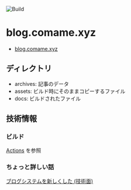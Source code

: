 ![Build](https://github.com/comame/blog.comame.xyz/workflows/Build/badge.svg?event=push)

# blog.comame.xyz
- [blog.comame.xyz](https://blog.comame.xyz)

## ディレクトリ
- archives: 記事のデータ
- assets: ビルド時にそのままコピーするファイル
- docs: ビルドされたファイル

## 技術情報

### ビルド
[Actions](https://github.com/comame/blog.comame.xyz/blob/master/.github/workflows/build.yml) を参照

### ちょっと詳しい話
[ブログシステムを新しくした (技術面)](https://blog.comame.xyz/entries/2020-03-11/blog-tech.html)
